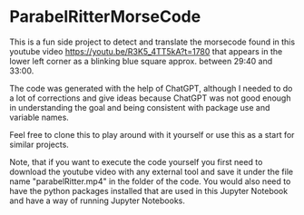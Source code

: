 # ParabelRitterMorseCode
This is a fun side project to detect and translate the morsecode found in this youtube video https://youtu.be/R3K5_4TT5kA?t=1780 that appears in the lower left corner as a blinking blue square approx. between 29:40 and 33:00.

The code was generated with the help of ChatGPT, although I needed to do a lot of corrections and give ideas because ChatGPT was not good enough in understanding the goal and being consistent with package use and variable names.

Feel free to clone this to play around with it yourself or use this as a start for similar projects.

Note, that if you want to execute the code yourself you first need to download the youtube video with any external tool and save it under the file name "parabelRitter.mp4" in the folder of the code. You would also need to have the python packages installed that are used in this Jupyter Notebook and have a way of running Jupyter Notebooks.
